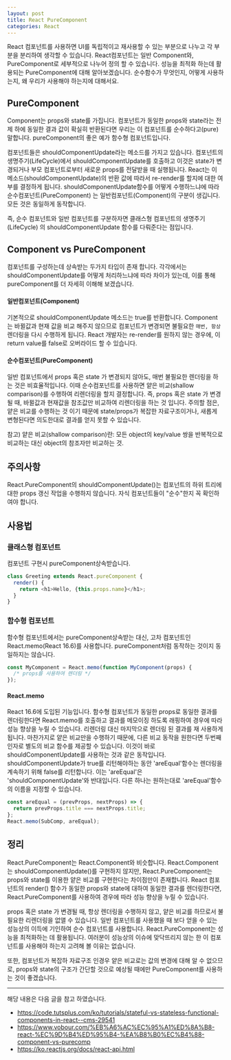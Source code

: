 ```yaml
---
layout: post
title: React PureComponent
categories: React
---
```


React 컴포넌트를 사용하면 UI를 독립적이고 재사용할 수 있는 부분으로 나누고 각 부분을 분리하여 생각할 수 있습니다. React컴포넌트는 일반 Component와, PureComponent로 세부적으로 나누어 정의 할 수 있습니다. 성능을 최적화 하는데 활용되는 PureComponent에 대해 알아보겠습니다. 순수함수가 무엇인지, 어떻게 사용하는지, 왜 우리가 사용해야 하는지에 대해서요.

## PureComponent

Component는 props와 state를 가집니다. 컴포넌트가 동일한 props와 state라는 전제 하에 동일한 결과 값이 확실히 반환된다면 우리는 이 컴포넌트를 순수하다고(pure) 말합니다. pureComponent의 좋은 예가 함수형 컴포넌트입니다.

컴포넌트들은 shouldComponentUpdate라는 메소드를 가지고 있습니다. 컴포넌트의 생명주기(LifeCycle)에서 shouldComponentUpdate를 호출하고 이것은 state가 변경되거나 부모 컴포넌트로부터 새로운 props를 전달받을 때 실행됩니다. React는 이 메소드(shouldComponentUpdate)의 반환 값에 따라서 re-render를 할지에 대한 여부를 결정하게 됩니다. shouldComponentUpdate함수를 어떻게 수행하느냐에 따라 순수컴포넌트(PureComponent) 는 일반컴포넌트(Component)의 구분이 생깁니다. 모든 것은 동일하게 동작합니다.

즉, 순수 컴포넌트와 일반 컴포넌트를 구분하자면 클래스형 컴포넌트의 생명주기(LifeCycle) 의 shouldComponentUpdate 함수를 다뤄준다는 점입니다.

## Component vs PureComponent

컴포넌트를 구성하는데 상속받는 두가지 타입이 존재 합니다. 각각에서는 shouldComponentUpdate를 어떻게 처리하느냐에 따라 차이가 있는데, 이를 통해 pureComponent를 더 자세히 이해해 보겠습니다.

#### 일반컴포넌트(Component)

기본적으로 shouldComponentUpdate 메소드는 true를 반환합니다. Component 는 바뀔값과 현재 값을 비교 해주지 않으므로 컴포넌트가 변경되면 불필요한 `매번, 항상` 렌더링을 다시 수행하게 됩니다. React 개발자는 re-render를 원하지 않는 경우에, 이 return value를 false로 오버라이드 할 수 있습니다.

#### 순수컴포넌트(PureComponent)

일반 컴포넌트에서 props 혹은 state 가 변경되지 않아도, 매번 불필요한 렌더링을 하는 것은 비효율적입니다. 이때 순수컴포넌트를 사용하면 얕은 비교(shallow comparison)를 수행하여 리렌더링을 할지 결정합니다. 즉, props 혹은 state 가 변경될 때, 바뀔값과 현재값을 참조값만 비교하여 리렌더링을 하는 것 입니다. 주의할 점은, 얕은 비교를 수행하는 것 이기 때문에 state/props가 복잡한 자료구조이거나, 새롭게 변형된다면 의도한대로 결과를 얻지 못할 수 있습니다.

참고) 얕은 비교(shallow comparison)란: 모든 object의 key/value 쌍을 반복적으로 비교하는 대신 object의 참조자만 비교하는 것.

## 주의사항

React.PureComponent의 shouldComponentUpdate()는 컴포넌트의 하위 트리에 대한 props 갱신 작업을 수행하지 않습니다. 자식 컴포넌트들이 "순수"한지 꼭 확인하여야 합니다.

## 사용법

### 클래스형 컴포넌트

컴포넌트 구현시 pureComponent상속받습니다.

```js
class Greeting extends React.pureComponent {
  render() {
    return <h1>Hello, {this.props.name}</h1>;
  }
}
```

### 함수형 컴포넌트

함수형 컴포넌트에서는 pureComponent상속받는 대신, 고차 컴포넌트인 React.memo(React 16.6)를 사용합니다. pureComponent처럼 동작하는 것이지 동일하지는 않습니다.

```js
const MyComponent = React.memo(function MyComponent(props) {
  /* props를 사용하여 렌더링 */
});
```

#### React.memo

React 16.6에 도입된 기능입니다. 함수형 컴포넌트가 동일한 props로 동일한 결과를 렌더링한다면 React.memo를 호출하고 결과를 메모이징 하도록 래핑하여 경우에 따라 성능 향상을 누릴 수 있습니다. 리렌더링 대신 마지막으로 렌더링 된 결과를 재 사용하게 됩니다. 마찬가지로 얕은 비교만을 수행하기 때문에, 다른 비교 동작을 원한다면 두번째 인자로 별도의 비교 함수를 제공할 수 있습니다. 이것이 바로 shouldComponentUpdate를 사용하는 것과 같은 동작입니다. shouldComponentUpdate가 true를 리턴해야하는 동안 'areEqual'함수는 렌더링을 계속하기 위해 false를 리턴합니다. 이는 'areEqual'은 'shouldComponentUpdate'와 반대입니다. 다른 하나는 원하는대로 'areEqual'함수의 이름을 지정할 수 있습니다.

```js
const areEqual = (prevProps, nextProps) => {
  return prevProps.title === nextProps.title;
};
React.memo(SubComp, areEqual);
```

## 정리

React.PureComponent는 React.Component와 비슷합니다. React.Component는 shouldComponentUpdate()를 구현하지 않지만, React.PureComponent는 props와 state를 이용한 얕은 비교를 구현한다는 차이점만이 존재합니다. React 컴포넌트의 render() 함수가 동일한 props와 state에 대하여 동일한 결과를 렌더링한다면, React.PureComponent를 사용하여 경우에 따라 성능 향상을 누릴 수 있습니다.

props 혹은 state 가 변경될 때, 항상 렌더링을 수행하지 않고, 얕은 비교를 하므로서 불필요한 리렌더링을 없앨 수 있습니다. 일반 컴포넌트를 사용했을 때 보다 얻을 수 있는 성능상의 이득에 기인하여 순수 컴포넌트를 사용합니다. React.PureComponent는 성능을 최적화하는 데 활용됩니다. 여러분이 성능상의 이슈에 맞닥뜨리지 않는 한 이 컴포넌트를 사용해야 하는지 고려해 볼 이유는 없습니다.

또한, 컴포넌트가 복잡하 자료구조 인경우 얕은 비교로는 값의 변경에 대해 알 수 없으므로, props와 state의 구조가 간단할 것으로 예상될 때에만 PureComponent를 사용하는 것이 좋겠습니다.

---

해당 내용은 다음 글을 참고 하였습니다.

- https://code.tutsplus.com/ko/tutorials/stateful-vs-stateless-functional-components-in-react--cms-29541
- https://www.vobour.com/%EB%A6%AC%EC%95%A1%ED%8A%B8-react-%EC%9D%B4%ED%95%B4-%EA%B8%B0%EC%B4%88-component-vs-purecomp
- https://ko.reactjs.org/docs/react-api.html
